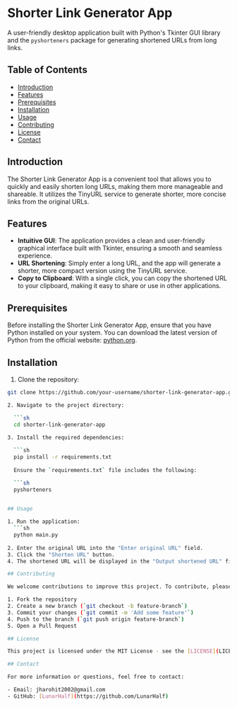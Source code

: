 # Shorter Link Generator App

A user-friendly desktop application built with Python's Tkinter GUI library and the `pyshorteners` package for generating shortened URLs from long links.

## Table of Contents

- [Introduction](#introduction)
- [Features](#features)
- [Prerequisites](#prerequisites)
- [Installation](#installation)
- [Usage](#usage)
- [Contributing](#contributing)
- [License](#license)
- [Contact](#contact)

## Introduction

The Shorter Link Generator App is a convenient tool that allows you to quickly and easily shorten long URLs, making them more manageable and shareable. It utilizes the TinyURL service to generate shorter, more concise links from the original URLs.

## Features

- **Intuitive GUI**: The application provides a clean and user-friendly graphical interface built with Tkinter, ensuring a smooth and seamless experience.
- **URL Shortening**: Simply enter a long URL, and the app will generate a shorter, more compact version using the TinyURL service.
- **Copy to Clipboard**: With a single click, you can copy the shortened URL to your clipboard, making it easy to share or use in other applications.

## Prerequisites

Before installing the Shorter Link Generator App, ensure that you have Python installed on your system. You can download the latest version of Python from the official website: [python.org](https://www.python.org/).

## Installation

1. Clone the repository:

  ```sh
  git clone https://github.com/your-username/shorter-link-generator-app.git

2. Navigate to the project directory:

    ```sh
    cd shorter-link-generator-app
    
3. Install the required dependencies:

    ```sh
    pip install -r requirements.txt
    
    Ensure the `requirements.txt` file includes the following:

    ```sh
    pyshorteners
    

## Usage

1. Run the application:
    ```sh
    python main.py
    
2. Enter the original URL into the "Enter original URL" field.
3. Click the "Shorten URL" button.
4. The shortened URL will be displayed in the "Output shortened URL" field.

## Contributing

We welcome contributions to improve this project. To contribute, please follow these steps:

1. Fork the repository
2. Create a new branch (`git checkout -b feature-branch`)
3. Commit your changes (`git commit -m 'Add some feature'`)
4. Push to the branch (`git push origin feature-branch`)
5. Open a Pull Request

## License

This project is licensed under the MIT License - see the [LICENSE](LICENSE) file for details.

## Contact

For more information or questions, feel free to contact:

- Email: jharohit2002@gmail.com
- GitHub: [LunarHalf](https://github.com/LunarHalf)
